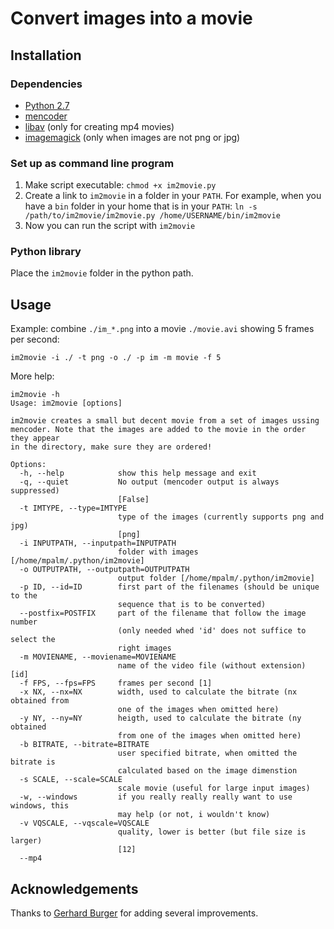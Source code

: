 # Convert images into a movie

## Installation

### Dependencies
- [Python 2.7](https://www.python.org/download/releases/2.7/)
- [mencoder](http://www.mplayerhq.hu/design7/news.html)
- [libav](https://libav.org/) (only for creating mp4 movies)
- [imagemagick](https://www.imagemagick.org/) (only when images are not png or jpg)

### Set up as command line program
1. Make script executable:
    ```chmod +x im2movie.py```
2. Create a link to `im2movie` in a folder in your `PATH`. For example, when you have a `bin` folder in your home
 that is in your `PATH`: `ln -s /path/to/im2movie/im2movie.py /home/USERNAME/bin/im2movie`
3. Now you can run the script with `im2movie`

### Python library
Place the `im2movie` folder in the python path.


## Usage

Example: combine `./im_*.png` into a movie `./movie.avi` showing 5 frames per second:

```im2movie -i ./ -t png -o ./ -p im -m movie -f 5```

More help:

```
im2movie -h
Usage: im2movie [options]

im2movie creates a small but decent movie from a set of images ussing
mencoder. Note that the images are added to the movie in the order they appear
in the directory, make sure they are ordered!

Options:
  -h, --help            show this help message and exit
  -q, --quiet           No output (mencoder output is always suppressed)
                        [False]
  -t IMTYPE, --type=IMTYPE
                        type of the images (currently supports png and jpg)
                        [png]
  -i INPUTPATH, --inputpath=INPUTPATH
                        folder with images [/home/mpalm/.python/im2movie]
  -o OUTPUTPATH, --outputpath=OUTPUTPATH
                        output folder [/home/mpalm/.python/im2movie]
  -p ID, --id=ID        first part of the filenames (should be unique to the
                        sequence that is to be converted)
  --postfix=POSTFIX     part of the filename that follow the image number
                        (only needed whed 'id' does not suffice to select the
                        right images
  -m MOVIENAME, --moviename=MOVIENAME
                        name of the video file (without extension) [id]
  -f FPS, --fps=FPS     frames per second [1]
  -x NX, --nx=NX        width, used to calculate the bitrate (nx obtained from
                        one of the images when omitted here)
  -y NY, --ny=NY        heigth, used to calculate the bitrate (ny obtained
                        from one of the images when omitted here)
  -b BITRATE, --bitrate=BITRATE
                        user specified bitrate, when omitted the bitrate is
                        calculated based on the image dimenstion
  -s SCALE, --scale=SCALE
                        scale movie (useful for large input images)
  -w, --windows         if you really really really want to use windows, this
                        may help (or not, i wouldn't know)
  -v VQSCALE, --vqscale=VQSCALE
                        quality, lower is better (but file size is larger)
                        [12]
  --mp4
```

## Acknowledgements

Thanks to [Gerhard Burger](https://github.com/burgerga) for adding several improvements.
